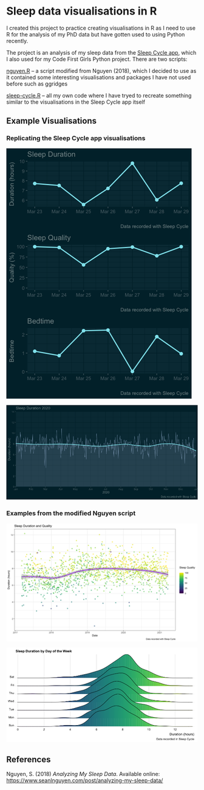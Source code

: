# Sleep data visualisations in R

I created this project to practice creating visualisations in R as I need to use R for the analysis of my PhD data but 
have gotten used to using Python recently.   

The project is an analysis of my sleep data from the [Sleep Cycle app](https://www.sleepcycle.com), which I also used 
for my Code First Girls Python project. There are two scripts:   

[nguyen.R](https://github.com/robynfsj/sleep/blob/master/nguyen.R) – a script modified from Nguyen (2018), which I 
decided to use as it contained some interesting visualisations and packages I have not used before such as ggridges  

[sleep-cycle.R](https://github.com/robynfsj/sleep/blob/master/sleep-cycle.R) – all my own code where I have tryed to 
recreate something similar to the visualisations in the Sleep Cycle app itself  

## Example Visualisations
  
### Replicating the Sleep Cycle app visualisations  
  
![Last week](https://github.com/robynfsj/sleep/blob/master/example-plots/sleep-last-7-days.png)
   
![2020 sleep duration](https://github.com/robynfsj/sleep/blob/master/example-plots/sleep-duration-2020.png)
   
### Examples from the modified Nguyen script  
  
![Duration and quality](https://github.com/robynfsj/sleep/blob/master/example-plots/sleep-duration-and-quality.png)
  
![Duration by day of the week](https://github.com/robynfsj/sleep/blob/master/example-plots/sleep-duration-by-day.png)


## References

Nguyen, S. (2018) *Analyzing My Sleep Data*. Available online: https://www.seanlnguyen.com/post/analyzing-my-sleep-data/
